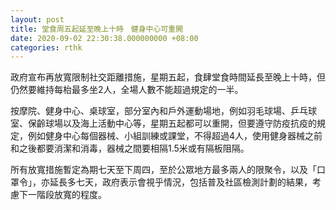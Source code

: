 ```yaml
---
layout: post
title: 堂食周五起延至晚上十時　健身中心可重開
date: 2020-09-02 22:30:38.000000000 +08:00
categories: rthk
---
```


政府宣布再放寬限制社交距離措施，星期五起，食肆堂食時間延長至晚上十時，但仍然要維持每枱最多坐2人，全場人數不能超過規定的一半。

按摩院、健身中心、桌球室，部分室內和戶外運動場地，例如羽毛球場、乒乓球室、保齡球場以及海上活動中心等，星期五起都可以重開，但要遵守防疫抗疫的規定，例如健身中心每個器械、小組訓練或課堂，不得超過4人，使用健身器械之前和之後都要消潔和消毒，器械之間要相隔1.5米或有隔板阻隔。

所有放寬措施暫定為期七天至下周四，至於公眾地方最多兩人的限聚令，以及「口罩令」，亦延長多七天，政府表示會視乎情況，包括普及社區檢測計劃的結果，考慮下一階段放寬的程度。
